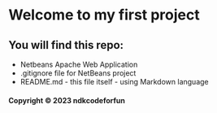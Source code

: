 

# Welcome to my first project

## You will find this repo:

* Netbeans Apache Web Application
* .gitignore file for NetBeans project
* README.md - this file itself - using Markdown language



#### Copyright &#169; 2023 ndkcodeforfun
